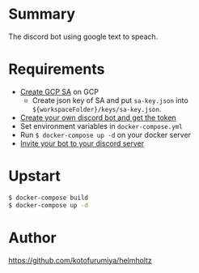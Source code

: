 # Summary

The discord bot using google text to speach.

# Requirements

* [Create GCP SA](https://cloud.google.com/text-to-speech/docs/quickstart-protocol) on GCP
  * Create json key of SA and put `sa-key.json` into `${workspaceFolder}/keys/sa-key.json`.
* [Create your own discord bot and get the token](https://qiita.com/PinappleHunter/items/af4ccdbb04727437477f#bot%E7%94%A8%E3%81%AE%E3%83%88%E3%83%BC%E3%82%AF%E3%83%B3%E3%82%92%E6%89%8B%E3%81%AB%E5%85%A5%E3%82%8C%E3%82%8B)
* Set environment variables in `docker-compose.yml`
* Run `$ docker-compose up -d` on your docker server
* [Invite your bot to your discord server](https://discordpy.readthedocs.io/en/latest/discord.html#inviting-your-bot)

# Upstart

```bash
$ docker-compose build
$ docker-compose up -d
```

# Author

https://github.com/kotofurumiya/helmholtz